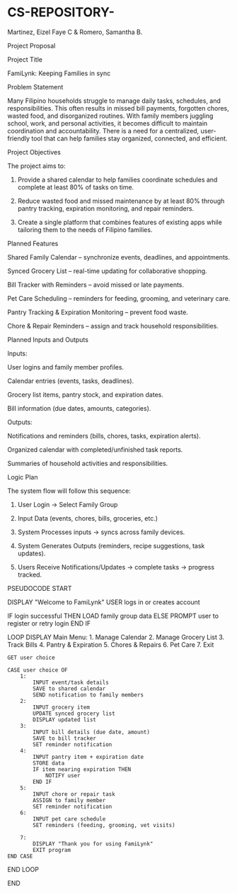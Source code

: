 # CS-REPOSITORY-
Martinez, Eizel Faye C & Romero, Samantha B.

Project Proposal

Project Title

FamiLynk: Keeping Families in sync

Problem Statement

Many Filipino households struggle to manage daily tasks, schedules, and responsibilities. This often results in missed bill payments, forgotten chores, wasted food, and disorganized routines. With family members juggling school, work, and personal activities, it becomes difficult to maintain coordination and accountability. There is a need for a centralized, user-friendly tool that can help families stay organized, connected, and efficient.

Project Objectives

The project aims to:

1. Provide a shared calendar to help families coordinate schedules and complete at least 80% of tasks on time.


2. Reduce wasted food and missed maintenance by at least 80% through pantry tracking, expiration monitoring, and repair reminders.

3. Create a single platform that combines features of existing apps while tailoring them to the needs of Filipino families.



Planned Features

Shared Family Calendar – synchronize events, deadlines, and appointments.

Synced Grocery List – real-time updating for collaborative shopping.

Bill Tracker with Reminders – avoid missed or late payments.

Pet Care Scheduling – reminders for feeding, grooming, and veterinary care.

Pantry Tracking & Expiration Monitoring – prevent food waste.

Chore & Repair Reminders – assign and track household responsibilities.


Planned Inputs and Outputs

Inputs:

User logins and family member profiles.

Calendar entries (events, tasks, deadlines).

Grocery list items, pantry stock, and expiration dates.

Bill information (due dates, amounts, categories).

Outputs:

Notifications and reminders (bills, chores, tasks, expiration alerts).

Organized calendar with completed/unfinished task reports.

Summaries of household activities and responsibilities.



Logic Plan

The system flow will follow this sequence:

1. User Login → Select Family Group


2. Input Data (events, chores, bills, groceries, etc.)


3. System Processes inputs → syncs across family devices.


4. System Generates Outputs (reminders, recipe suggestions, task updates).


5. Users Receive Notifications/Updates → complete tasks → progress tracked.



PSEUDOCODE 
START

DISPLAY "Welcome to FamiLynk"
USER logs in or creates account

IF login successful THEN
    LOAD family group data
ELSE
    PROMPT user to register or retry login
END IF

LOOP
    DISPLAY Main Menu:
        1. Manage Calendar
        2. Manage Grocery List
        3. Track Bills
        4. Pantry & Expiration
        5. Chores & Repairs
        6. Pet Care
        7. Exit

    GET user choice

    CASE user choice OF
        1: 
            INPUT event/task details
            SAVE to shared calendar
            SEND notification to family members
        2: 
            INPUT grocery item
            UPDATE synced grocery list
            DISPLAY updated list
        3:
            INPUT bill details (due date, amount)
            SAVE to bill tracker
            SET reminder notification
        4: 
            INPUT pantry item + expiration date
            STORE data
            IF item nearing expiration THEN
                NOTIFY user
            END IF
        5:
            INPUT chore or repair task
            ASSIGN to family member
            SET reminder notification
        6:
            INPUT pet care schedule
            SET reminders (feeding, grooming, vet visits)
        
        7:
            DISPLAY "Thank you for using FamiLynk"
            EXIT program
    END CASE
END LOOP

END